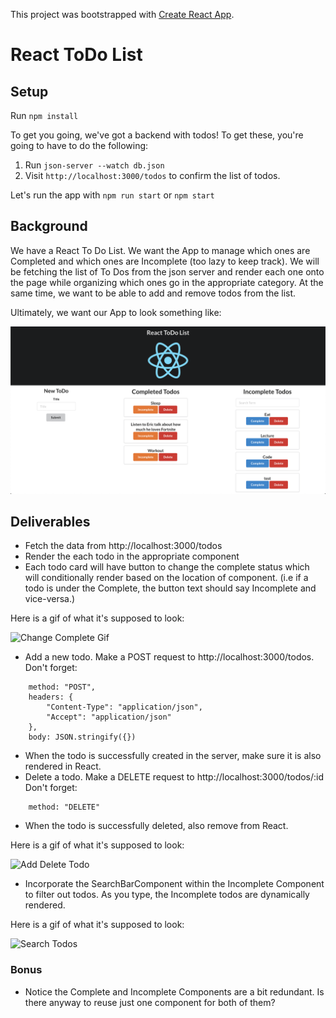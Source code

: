 This project was bootstrapped with [Create React App](https://github.com/facebook/create-react-app).

# React ToDo List

## Setup

Run `npm install`

To get you going, we've got a backend with todos! To get these, you're going to have to do the following:

1. Run `json-server --watch db.json`
2. Visit `http://localhost:3000/todos` to confirm the list of todos.

Let's run the app with `npm run start` or `npm start`

## Background

We have a React To Do List. We want the App to manage which ones are Completed and which ones are Incomplete (too lazy to keep track).
We will be fetching the list of To Dos from the json server and render each one onto the page while organizing which ones go in the appropriate category. At the same time, we want to be able to add and remove todos from the list.

Ultimately, we want our App to look something like:

![Image of Finished](public/finishedApp.png)

## Deliverables

* Fetch the data from http://localhost:3000/todos
* Render the each todo in the appropriate component
* Each todo card will have button to change the complete status which will conditionally render based on the location of component. (i.e if a todo is under the Complete, the button text should say Incomplete and vice-versa.)

Here is a gif of what it's supposed to look:

![Change Complete Gif](public/ChangingTasks.gif)

* Add a new todo. Make a POST request to http://localhost:3000/todos. 
Don't forget: 
```
    method: "POST",
    headers: {
        "Content-Type": "application/json",
        "Accept": "application/json"
    },
    body: JSON.stringify({})
```
* When the todo is successfully created in the server, make sure it is also rendered in React.
* Delete a todo. Make a DELETE request to http://localhost:3000/todos/:id
Don't forget:
```
    method: "DELETE"
```
* When the todo is successfully deleted, also remove from React.

Here is a gif of what it's supposed to look:

![Add Delete Todo](public/AddDeleteTodo.gif)

* Incorporate the SearchBarComponent within the Incomplete Component to filter out todos. As you type, the Incomplete todos are dynamically rendered. 

Here is a gif of what it's supposed to look:

![Search Todos](public/SearchTodos.gif)

### Bonus

* Notice the Complete and Incomplete Components are a bit redundant. Is there anyway to reuse just one component for both of them?

